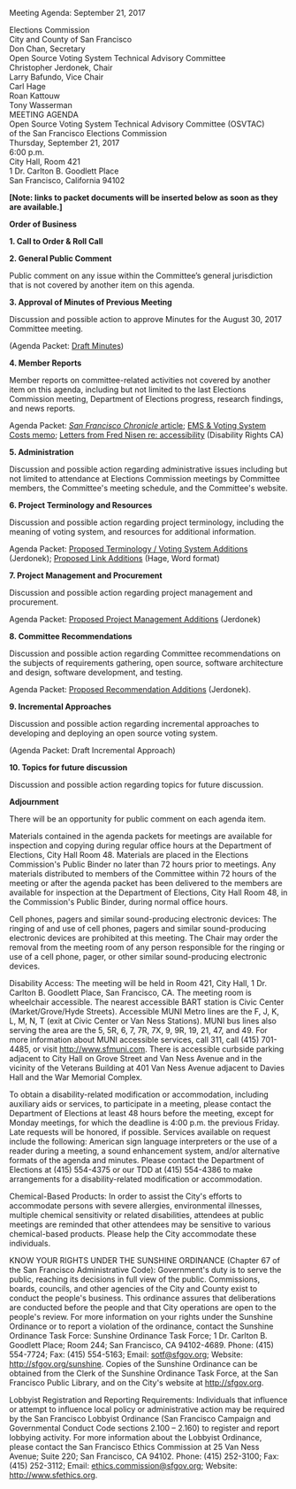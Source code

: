 Meeting Agenda: September 21, 2017

<div id="meeting_header_right" class="headered">
Elections Commission<br>
City and County of San Francisco<br>
Don Chan, Secretary<br>
</div>

<div class="headered">
Open Source Voting System Technical Advisory Committee<br>
Christopher Jerdonek, Chair<br>
Larry Bafundo, Vice Chair<br>
Carl Hage<br>
Roan Kattouw<br>
Tony Wasserman<br>
</div>

<div id="meeting_header_main" class="headered">
MEETING AGENDA<br>
Open Source Voting System Technical Advisory Committee (OSVTAC)<br>
of the San Francisco Elections Commission<br>
Thursday, September 21, 2017<br>
6:00 p.m.<br>
City Hall, Room 421<br>
1 Dr. Carlton B. Goodlett Place<br>
San Francisco, California 94102<br>
</div>

**[Note: links to packet documents will be inserted below as soon as they
are available.]**

**Order of Business**

**1\. Call to Order & Roll Call**

**2\. General Public Comment**

Public comment on any issue within the Committee’s general jurisdiction that
is not covered by another item on this agenda.

**3\. Approval of Minutes of Previous Meeting**

Discussion and possible action to approve Minutes for the August 30, 2017
Committee meeting.

(Agenda Packet: [Draft Minutes](/meetings/2017-08-30/minutes-draft))

**4\. Member Reports**

Member reports on committee-related activities not covered by another item on
this agenda, including but not limited to the last Elections Commission
meeting, Department of Elections progress, research findings, and news
reports.

Agenda Packet: [_San Francisco Chronicle_ article][sf-chronicle-article];
[EMS & Voting System Costs memo][ems-voting-system-costs];
[Letters from Fred Nisen re: accessibility][nisen-letters] (Disability Rights CA)

**5\. Administration**

Discussion and possible action regarding administrative issues including but
not limited to attendance at Elections Commission meetings by Committee
members, the Committee's meeting schedule, and the Committee's website.

**6\. Project Terminology and Resources**

Discussion and possible action regarding project terminology, including
the meaning of voting system, and resources for additional information.

Agenda Packet: [Proposed Terminology / Voting System
Additions][proposed-terminology-edits] (Jerdonek);
[Proposed Link Additions][proposed-link-edits] (Hage, Word format)

**7\. Project Management and Procurement**

Discussion and possible action regarding project management and procurement.

Agenda Packet: [Proposed Project Management Additions][proposed-project-mgt]
(Jerdonek)

**8\. Committee Recommendations**

Discussion and possible action regarding Committee recommendations on the
subjects of requirements gathering, open source, software architecture and
design, software development, and testing.

Agenda Packet: [Proposed Recommendation Additions][proposed-recommendations]
(Jerdonek).

**9\. Incremental Approaches**

Discussion and possible action regarding incremental approaches to
developing and deploying an open source voting system.

(Agenda Packet: Draft Incremental Approach)

**10\. Topics for future discussion**

Discussion and possible action regarding topics for future discussion.

**Adjournment**


There will be an opportunity for public comment on each agenda item.

Materials contained in the agenda packets for meetings are available for
inspection and copying during regular office hours at the Department of
Elections, City Hall Room 48. Materials are placed in the Elections
Commission's Public Binder no later than 72 hours prior to meetings. Any
materials distributed to members of the Committee within 72 hours of the
meeting or after the agenda packet has been delivered to the members are
available for inspection at the Department of Elections, City Hall Room 48,
in the Commission's Public Binder, during normal office hours.

Cell phones, pagers and similar sound-producing electronic devices: The
ringing of and use of cell phones, pagers and similar sound-producing
electronic devices are prohibited at this meeting. The Chair may order the
removal from the meeting room of any person responsible for the ringing or
use of a cell phone, pager, or other similar sound-producing electronic
devices.

Disability Access: The meeting will be held in Room 421, City Hall, 1 Dr.
Carlton B. Goodlett Place, San Francisco, CA. The meeting room is wheelchair
accessible. The nearest accessible BART station is Civic Center
(Market/Grove/Hyde Streets). Accessible MUNI Metro lines are the F, J, K, L,
M, N, T (exit at Civic Center or Van Ness Stations). MUNI bus lines also
serving the area are the 5, 5R, 6, 7, 7R, 7X, 9, 9R, 19, 21, 47, and 49. For
more information about MUNI accessible services, call 311, call (415)
701-4485, or visit http://www.sfmuni.com. There is accessible curbside
parking adjacent to City Hall on Grove Street and Van Ness Avenue and in the
vicinity of the Veterans Building at 401 Van Ness Avenue adjacent to Davies
Hall and the War Memorial Complex.

To obtain a disability-related modification or accommodation, including
auxiliary aids or services, to participate in a meeting, please contact the
Department of Elections at least 48 hours before the meeting, except for
Monday meetings, for which the deadline is 4:00 p.m. the previous Friday.
Late requests will be honored, if possible. Services available on request
include the following: American sign language interpreters or the use of a
reader during a meeting, a sound enhancement system, and/or alternative
formats of the agenda and minutes. Please contact the Department of Elections
at (415) 554-4375 or our TDD at (415) 554-4386 to make arrangements for a
disability-related modification or accommodation.

Chemical-Based Products: In order to assist the City's efforts to accommodate
persons with severe allergies, environmental illnesses, multiple chemical
sensitivity or related disabilities, attendees at public meetings are
reminded that other attendees may be sensitive to various chemical-based
products. Please help the City accommodate these individuals.

KNOW YOUR RIGHTS UNDER THE SUNSHINE ORDINANCE (Chapter 67 of the San
Francisco Administrative Code): Government's duty is to serve the public,
reaching its decisions in full view of the public. Commissions, boards,
councils, and other agencies of the City and County exist to conduct the
people's business. This ordinance assures that deliberations are conducted
before the people and that City operations are open to the people's review.
For more information on your rights under the Sunshine Ordinance or to report
a violation of the ordinance, contact the Sunshine Ordinance Task Force:
Sunshine Ordinance Task Force; 1 Dr. Carlton B. Goodlett Place; Room 244; San
Francisco, CA 94102-4689. Phone: (415) 554-7724; Fax: (415) 554-5163; Email:
sotf@sfgov.org; Website: http://sfgov.org/sunshine. Copies of the Sunshine
Ordinance can be obtained from the Clerk of the Sunshine Ordinance Task
Force, at the San Francisco Public Library, and on the City's website at
http://sfgov.org.

Lobbyist Registration and Reporting Requirements: Individuals that influence
or attempt to influence local policy or administrative action may be required
by the San Francisco Lobbyist Ordinance (San Francisco Campaign and
Governmental Conduct Code sections 2.100 – 2.160) to register and report
lobbying activity. For more information about the Lobbyist Ordinance, please
contact the San Francisco Ethics Commission at 25 Van Ness Avenue; Suite 220;
San Francisco, CA 94102. Phone: (415) 252-3100; Fax: (415) 252-3112; Email:
ethics.commission@sfgov.org; Website: http://www.sfethics.org.

[ems-voting-system-costs]: /files/meetings/2017-09-21/packet/SF_EMS_and_Voting_System_Costs.pdf
[nisen-letters]: /files/meetings/2017-09-21/packet/Disability_Rights_Letters_Nisen.pdf
[proposed-link-edits]: /files/meetings/2017-09-21/packet/Proposed_Link_Edits_Hage.docx
[proposed-project-mgt]: /files/meetings/2017-09-21/packet/Item_7_Project_Management_Jerdonek.pdf
[proposed-recommendations]: /files/meetings/2017-09-21/packet/Item_8_Recommendations_Jerdonek.pdf
[proposed-terminology-edits]: /files/meetings/2017-09-21/packet/Item_6_Proposed_Terminology_Jerdonek.pdf
[sf-chronicle-article]: /files/meetings/2017-09-21/packet/SF_Chronicle_Article.pdf
